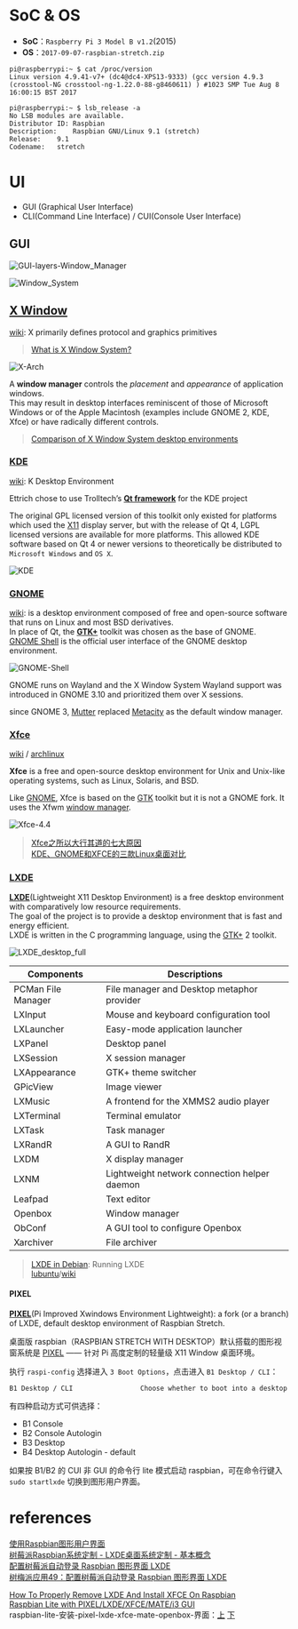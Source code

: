 # SoC & OS

- **SoC**：`Raspberry Pi 3 Model B v1.2`(2015)  
- **OS**：`2017-09-07-raspbian-stretch.zip`  

```Shell
pi@raspberrypi:~ $ cat /proc/version
Linux version 4.9.41-v7+ (dc4@dc4-XPS13-9333) (gcc version 4.9.3 (crosstool-NG crosstool-ng-1.22.0-88-g8460611) ) #1023 SMP Tue Aug 8 16:00:15 BST 2017

pi@raspberrypi:~ $ lsb_release -a
No LSB modules are available.
Distributor ID:	Raspbian
Description:	Raspbian GNU/Linux 9.1 (stretch)
Release:	9.1
Codename:	stretch
```

# UI

- GUI (Graphical User Interface)
- CLI(Command Line Interface) / CUI(Console User Interface)

## GUI

![GUI-layers-Window_Manager](https://upload.wikimedia.org/wikipedia/commons/9/95/Schema_of_the_layers_of_the_graphical_user_interface.svg)

![Window_System](https://upload.wikimedia.org/wikipedia/commons/1/14/Window_%28windowing_system%29.svg)

## [X Window](https://www.x.org/wiki/)
[wiki](https://en.wikipedia.org/wiki/X_Window_System): X primarily defines protocol and graphics primitives  

> [What is X Window System? ](https://unix.stackexchange.com/questions/149066/what-is-x-window-system)

![X-Arch](https://upload.wikimedia.org/wikipedia/commons/0/03/X_client_server_example.svg)

A **window manager** controls the *placement* and *appearance* of application windows.  
This may result in desktop interfaces reminiscent of those of Microsoft Windows or of the Apple Macintosh (examples include GNOME 2, KDE, Xfce) or have radically different controls.  

> [Comparison of X Window System desktop environments](https://en.wikipedia.org/wiki/Comparison_of_X_Window_System_desktop_environments)  

### [KDE](https://www.kde.org/)
[wiki](https://en.wikipedia.org/wiki/KDE): K Desktop Environment

Ettrich chose to use Trolltech’s [**Qt framework**](https://en.wikipedia.org/wiki/Qt_(software)) for the KDE project

The original GPL licensed version of this toolkit only existed for platforms which used the [X11](https://en.wikipedia.org/wiki/X11) display server, but with the release of Qt 4, LGPL licensed versions are available for more platforms. This allowed KDE software based on Qt 4 or newer versions to theoretically be distributed to `Microsoft Windows` and `OS X`.

![KDE](https://upload.wikimedia.org/wikipedia/commons/5/54/KDE_4.png)

### [GNOME](https://www.gnome.org/)
[wiki](https://en.wikipedia.org/wiki/GNOME): is a desktop environment composed of free and open-source software that runs on Linux and most BSD derivatives.  
In place of Qt, the [**GTK+**](https://en.wikipedia.org/wiki/GTK%2B) toolkit was chosen as the base of GNOME.  
[GNOME Shell](https://en.wikipedia.org/wiki/GNOME_Shell) is the official user interface of the GNOME desktop environment.  

![GNOME-Shell](https://upload.wikimedia.org/wikipedia/commons/9/97/GNOME_Shell.png)

GNOME runs on Wayland and the X Window System Wayland support was introduced in GNOME 3.10 and prioritized them over X sessions.  

since GNOME 3, [Mutter](https://en.wikipedia.org/wiki/Mutter_(software)) replaced [Metacity](https://en.wikipedia.org/wiki/Metacity) as the default window manager.

### [Xfce](https://xfce.org/)
[wiki](https://en.wikipedia.org/wiki/Xfce) / [archlinux](https://wiki.archlinux.org/index.php/Xfce_(%E7%AE%80%E4%BD%93%E4%B8%AD%E6%96%87))  

**Xfce** is a free and open-source desktop environment for Unix and Unix-like operating systems, such as Linux, Solaris, and BSD.

Like [GNOME](https://en.wikipedia.org/wiki/GNOME), Xfce is based on the [GTK](https://en.wikipedia.org/wiki/GTK) toolkit but it is not a GNOME fork. It uses the Xfwm [window manager](https://en.wikipedia.org/wiki/Window_manager).

![Xfce-4.4](https://upload.wikimedia.org/wikipedia/commons/7/71/Xfce-4.4.png)

> [Xfce之所以大行其道的七大原因](http://www.linuxidc.com/Linux/2015-08/121517.htm)  
> [KDE、GNOME和XFCE的三款Linux桌面对比](http://www.sohu.com/a/73173138_185201)  

### [LXDE](http://lxde.org/)
[**LXDE**](https://en.wikipedia.org/wiki/LXDE)(Lightweight X11 Desktop Environment) is a free desktop environment with comparatively low resource requirements.  
The goal of the project is to provide a desktop environment that is fast and energy efficient.  
LXDE is written in the C programming language, using the [GTK+](https://en.wikipedia.org/wiki/GTK%2B) 2 toolkit.  

![LXDE_desktop_full](https://upload.wikimedia.org/wikipedia/commons/4/4c/LXDE_desktop_full.png)

Components         | Descriptions
-------------------|-----------------------
PCMan File Manager | File manager and Desktop metaphor provider
LXInput            | Mouse and keyboard configuration tool
LXLauncher         | Easy-mode application launcher
LXPanel            | Desktop panel
LXSession          | X session manager
LXAppearance       | GTK+ theme switcher
GPicView           | Image viewer
LXMusic            | A frontend for the XMMS2 audio player
LXTerminal         | Terminal emulator
LXTask             | Task manager
LXRandR            | A GUI to RandR
LXDM               | X display manager
LXNM               | Lightweight network connection helper daemon
Leafpad            | Text editor
Openbox            | Window manager
ObConf             | A GUI tool to configure Openbox
Xarchiver          | File archiver

> [LXDE in Debian](https://wiki.debian.org/LXDE): Running LXDE  
> [lubuntu](http://lubuntu.me/)/[wiki](https://en.wikipedia.org/wiki/Lubuntu)  

#### PIXEL
[**PIXEL**](https://www.raspberrypi.org/blog/introducing-pixel/)(Pi Improved Xwindows Environment Lightweight): a fork (or a branch) of LXDE,  default desktop environment of Raspbian Stretch.  

桌面版 raspbian（RASPBIAN STRETCH WITH DESKTOP）默认搭载的图形视窗系统是 [PIXEL](https://fossbytes.com/raspberry-pi-adds-a-new-pixel-to-raspbian-linux-distro/) —— 针对 Pi 高度定制的轻量级 X11 Window 桌面环境。  

执行 `raspi-config` 选择进入 `3 Boot Options`，点击进入 `B1 Desktop / CLI`：

```Shell
B1 Desktop / CLI                 Choose whether to boot into a desktop  
```

有四种启动方式可供选择：

- B1 Console  
- B2 Console Autologin  
- B3 Desktop  
- B4 Desktop  Autologin - default  

如果按 B1/B2 的 CUI 非 GUI 的命令行 lite 模式启动 raspbian，可在命令行键入 `sudo startlxde` 切换到图形用户界面。

# references
[使用Raspbian图形用户界面](http://www.epubit.com.cn/book/onlinechapter/33817)  
[树莓派Raspbian系统定制 - LXDE桌面系统定制 - 基本概念](http://blog.csdn.net/inmyhouse123/article/details/47151865)  
[配置树莓派自动登录 Raspbian 图形界面 LXDE](http://shumeipai.nxez.com/2015/02/27/raspberry-pi-configured-to-automatically-log-lxde.html)  
[树梅派应用49：配置树莓派自动登录 Raspbian 图形界面 LXDE](http://blog.csdn.net/huayucong/article/details/54406726)  

[How To Properly Remove LXDE And Install XFCE On Raspbian](http://linuxg.net/how-to-properly-remove-lxde-and-install-xfce-on-raspbian-debian-for-raspberry-pi/)  
[Raspbian Lite with PIXEL/LXDE/XFCE/MATE/i3 GUI](https://www.raspberrypi.org/forums/viewtopic.php?f=66&t=133691&sid=a349228419d0b6936f88bd0d2c1aea7b)  
raspbian-lite-安装-pixel-lxde-xfce-mate-openbox-界面：[上](https://wangmingg.tk/2017/04/15/raspbian-lite-%E5%AE%89%E8%A3%85-pixellxdexfcemateopenbox-%E7%95%8C%E9%9D%A2%EF%BC%88%E4%B8%8A%EF%BC%89/) [下](https://wangmingg.tk/2017/04/15/raspbian-lite-%E5%AE%89%E8%A3%85-pixellxdexfcemateopenbox-%E7%95%8C%E9%9D%A2%EF%BC%88%E4%B8%8B%EF%BC%89/)  
